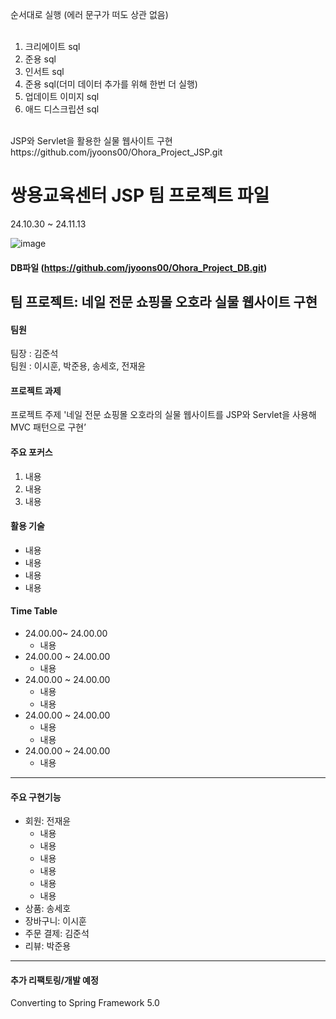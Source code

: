 순서대로 실행 (에러 문구가 떠도 상관 없음) <br><br>

1. 크리에이트 sql<br>
2. 준용 sql<br>
3. 인서트 sql<br>
4. 준용 sql(더미 데이터 추가를 위해 한번 더 실행)<br>
5. 업데이트 이미지 sql<br>
6. 애드 디스크립션 sql<br>
<br>
JSP와 Servlet을 활용한 실물 웹사이트 구현<br>
https://github.com/jyoons00/Ohora_Project_JSP.git<br>

# 쌍용교육센터 JSP 팀 프로젝트 파일<br>
24.10.30 ~ 24.11.13

![image](https://github.com/user-attachments/assets/827d9afe-d06d-4b7a-bbbf-9d6494473301)
#### DB파일 (https://github.com/jyoons00/Ohora_Project_DB.git)<br>

## 팀 프로젝트: 네일 전문 쇼핑몰 오호라 실물 웹사이트 구현

#### 팀원
팀장 : 김준석<br>
팀원 : 이시훈, 박준용, 송세호, 전재윤<br>

#### 프로젝트 과제
프로젝트 주제 '네일 전문 쇼핑몰 오호라의 실물 웹사이트를 JSP와 Servlet을 사용해 MVC 패턴으로 구현’<br>

#### 주요 포커스
1. 내용<br>
2. 내용<br>
3. 내용<br>

#### 활용 기술
- 내용
- 내용
- 내용
- 내용

#### Time Table
  - 24.00.00~ 24.00.00
    - 내용
  - 24.00.00 ~ 24.00.00
    - 내용
  - 24.00.00 ~ 24.00.00
    - 내용
    - 내용
  - 24.00.00 ~ 24.00.00
    - 내용
    - 내용
  - 24.00.00 ~ 24.00.00
    - 내용
---
#### 주요 구현기능
- 회원: 전재윤
    - 내용
    - 내용
    - 내용
    - 내용
    - 내용
    - 내용
- 상품: 송세호
- 장바구니: 이시훈
- 주문 결제: 김준석
- 리뷰: 박준용
  
---
#### 추가 리팩토링/개발 예정
Converting to Spring Framework 5.0<br>
